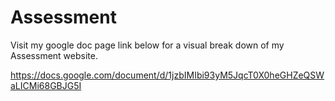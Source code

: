 ﻿# Assessment

Visit my google doc page link below for a visual break down of my Assessment website.

https://docs.google.com/document/d/1jzbIMIbi93yM5JqcT0X0heGHZeQSWaLICMi68GBJG5I
